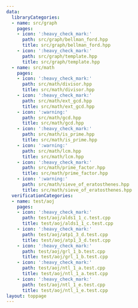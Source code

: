```yaml
---
data:
  libraryCategories:
  - name: src/graph
    pages:
    - icon: ':heavy_check_mark:'
      path: src/graph/bellman_ford.hpp
      title: src/graph/bellman_ford.hpp
    - icon: ':heavy_check_mark:'
      path: src/graph/template.hpp
      title: src/graph/template.hpp
  - name: src/math
    pages:
    - icon: ':heavy_check_mark:'
      path: src/math/divisor.hpp
      title: src/math/divisor.hpp
    - icon: ':heavy_check_mark:'
      path: src/math/ext_gcd.hpp
      title: src/math/ext_gcd.hpp
    - icon: ':warning:'
      path: src/math/gcd.hpp
      title: src/math/gcd.hpp
    - icon: ':heavy_check_mark:'
      path: src/math/is_prime.hpp
      title: src/math/is_prime.hpp
    - icon: ':warning:'
      path: src/math/lcm.hpp
      title: src/math/lcm.hpp
    - icon: ':heavy_check_mark:'
      path: src/math/prime_factor.hpp
      title: src/math/prime_factor.hpp
    - icon: ':warning:'
      path: src/math/sieve_of_eratosthenes.hpp
      title: src/math/sieve_of_eratosthenes.hpp
  verificationCategories:
  - name: test/aoj
    pages:
    - icon: ':heavy_check_mark:'
      path: test/aoj/alds1_1_c.test.cpp
      title: test/aoj/alds1_1_c.test.cpp
    - icon: ':heavy_check_mark:'
      path: test/aoj/atp1_3_d.test.cpp
      title: test/aoj/atp1_3_d.test.cpp
    - icon: ':heavy_check_mark:'
      path: test/aoj/grl_1_b.test.cpp
      title: test/aoj/grl_1_b.test.cpp
    - icon: ':heavy_check_mark:'
      path: test/aoj/ntl_1_a.test.cpp
      title: test/aoj/ntl_1_a.test.cpp
    - icon: ':heavy_check_mark:'
      path: test/aoj/ntl_1_e.test.cpp
      title: test/aoj/ntl_1_e.test.cpp
layout: toppage
---
```

